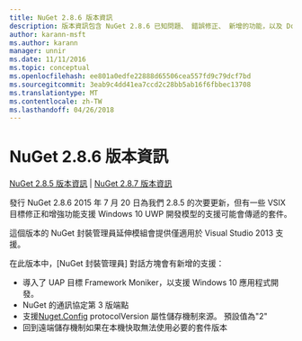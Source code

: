 ```yaml
---
title: NuGet 2.8.6 版本資訊
description: 版本資訊包含 NuGet 2.8.6 已知問題、 錯誤修正、 新增的功能，以及 Dcr。
author: karann-msft
ms.author: karann
manager: unnir
ms.date: 11/11/2016
ms.topic: conceptual
ms.openlocfilehash: ee801a0edfe22888d65506cea557fd9c79dcf7bd
ms.sourcegitcommit: 3eab9c4dd41ea7ccd2c28bb5ab16f6fbbec13708
ms.translationtype: MT
ms.contentlocale: zh-TW
ms.lasthandoff: 04/26/2018
---
```

# <a name="nuget-286-release-notes"></a>NuGet 2.8.6 版本資訊

[NuGet 2.8.5 版本資訊](../release-notes/nuget-2.8.5.md) | [NuGet 2.8.7 版本資訊](../release-notes/nuget-2.8.7.md)

發行 NuGet 2.8.6 2015 年 7 月 20 日為我們 2.8.5 的次要更新，但有一些 VSIX 目標修正和增強功能支援 Windows 10 UWP 開發模型的支援可能會傳遞的套件。

這個版本的 NuGet 封裝管理員延伸模組會提供僅適用於 Visual Studio 2013 支援。

在此版本中，[NuGet 封裝管理員] 對話方塊會有新增的支援：

* 導入了 UAP 目標 Framework Moniker，以支援 Windows 10 應用程式開發。
* NuGet 的通訊協定第 3 版端點
* 支援[Nuget.Config](../consume-packages/configuring-nuget-behavior.md) protocolVersion 屬性儲存機制來源。 預設值為"2"
* 回到遠端儲存機制如果在本機快取無法使用必要的套件版本